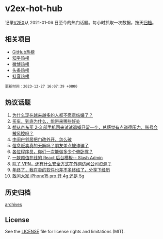 # v2ex-hot-hub

 记录[V2EX](https://www.v2ex.com/)从 2021-01-06 日至今的热门话题。每小时抓取一次数据，按天[归档](archives)。
 
 ## 相关项目

- [GitHub热榜](https://github.com/it985/github-hot-hub)
- [知乎热榜](https://github.com/it985/zhihu-hot-hub)
- [微博热榜](https://github.com/it985/weibo-hot-hub)
- [头条热榜](https://github.com/it985/toutiao-hot-hub)
- [抖音热榜](https://github.com/it985/douyin-hot-hub)


 `更新时间：2023-12-27 16:07:39 +0800`

## 热议话题

1. [为什么现在越来越多的人都不愿意结婚了？](https://www.v2ex.com/t/1003720)
1. [买车，到底为什么，能带来哪些好处](https://www.v2ex.com/t/1003750)
1. [想从京东买 2-3 部手机回来试试退掉只留一个，总感觉有点道德压力，账号会被风控吗？](https://www.v2ex.com/t/1003730)
1. [中间户邻居把门改外开，怎么破](https://www.v2ex.com/t/1003770)
1. [信息贩卖真的无解吗？朋友差点被诈骗了](https://www.v2ex.com/t/1003688)
1. [各位程序员，你们一次能做多少个俯卧撑？](https://www.v2ex.com/t/1003785)
1. [一款颜值在线的 React 后台模板-- Slash Admin](https://www.v2ex.com/t/1003619)
1. [除了 VPN，还有什么安全方式在外网访问公司资源？](https://www.v2ex.com/t/1003747)
1. [年终了，我在卖的软件也差不多终结了，分享下经历](https://www.v2ex.com/t/1003667)
1. [敢问大家 iPhone15 pro 开 4g 还是 5g](https://www.v2ex.com/t/1003692)

## 历史归档

[archives](archives)

## License

See the [LICENSE](LICENSE) file for license rights and limitations (MIT).
